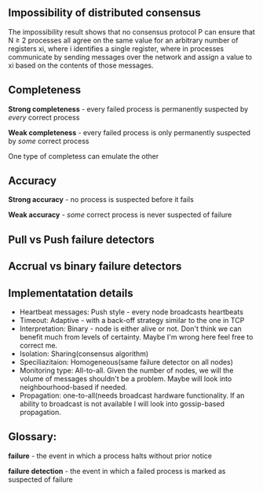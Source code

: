 ## Impossibility of distributed consensus
The impossibility result shows that no consensus protocol P can ensure that N ≥ 2 processes all agree on the same value for an arbitrary number of registers xi, where i identifies a single register, where in processes communicate by sending messages over the network and assign a value to xi based on the contents of those messages.

## Completeness

**Strong completeness** - every failed process is permanently suspected by *every* correct process

**Weak completeness** - every failed process is only permanently suspected by *some* correct process

One type of completess can emulate the other

## Accuracy

**Strong accuracy** - no process is suspected before it fails

**Weak accuracy** - *some* correct process is never suspected of failure

## Pull vs Push failure detectors 

## Accrual vs binary failure detectors

## Implementatation details 

 * Heartbeat messages: Push  style - every node broadcasts heartbeats
 * Timeout: Adaptive - with a back-off strategy similar to the one in TCP
 * Interpretation: Binary - node is either alive or not. Don't think we can benefit much from levels of certainty. Maybe I'm wrong here feel free to correct me.
 * Isolation: Sharing(consensus algorithm) 
 * Speciliazitaion: Homogeneous(same failure detector on all nodes)
 * Monitoring type: All-to-all. Given the number of nodes, we will the volume of messages shouldn't be a problem. Maybe will look into neighbourhood-based if needed.
 * Propagation: one-to-all(needs broadcast hardware functionality. If an ability to broadcast is not available I will look into gossip-based propagation.

## Glossary:

**failure** - the event in which a process halts without prior notice

**failure detection** - the event in which a failed process is marked as suspected of failure

